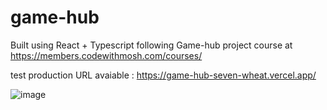 # game-hub

Built using React + Typescript following Game-hub project course at https://members.codewithmosh.com/courses/

test production URL avaiable : https://game-hub-seven-wheat.vercel.app/

![image](https://github.com/rok0705/game-hub/assets/5758570/98c0c952-9df5-42bb-9b42-da7280c6be78)


